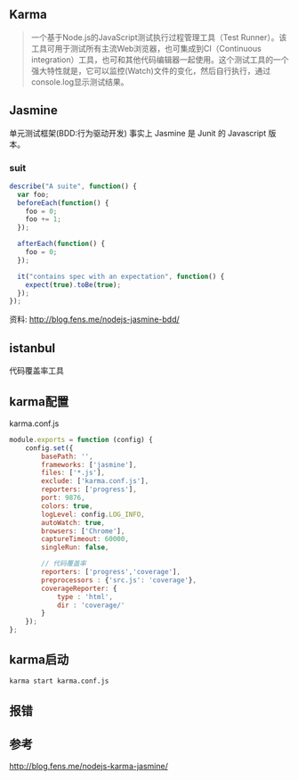 ## Karma
> 一个基于Node.js的JavaScript测试执行过程管理工具（Test Runner）。该工具可用于测试所有主流Web浏览器，也可集成到CI（Continuous integration）工具，也可和其他代码编辑器一起使用。这个测试工具的一个强大特性就是，它可以监控(Watch)文件的变化，然后自行执行，通过console.log显示测试结果。

## Jasmine
单元测试框架(BDD:行为驱动开发)
事实上 Jasmine 是 Junit 的 Javascript 版本。
### suit
```javascript
describe("A suite", function() {
  var foo;
  beforeEach(function() {
    foo = 0;
    foo += 1;
  });

  afterEach(function() {
    foo = 0;
  });

  it("contains spec with an expectation", function() {
    expect(true).toBe(true);
  });
});
```
资料: http://blog.fens.me/nodejs-jasmine-bdd/


## istanbul
代码覆盖率工具


## karma配置
karma.conf.js

```javascript
module.exports = function (config) {
    config.set({
        basePath: '',
        frameworks: ['jasmine'],
        files: ['*.js'],
        exclude: ['karma.conf.js'],
        reporters: ['progress'],
        port: 9876,
        colors: true,
        logLevel: config.LOG_INFO,
        autoWatch: true,
        browsers: ['Chrome'],
        captureTimeout: 60000,
        singleRun: false,

        // 代码覆盖率
        reporters: ['progress','coverage'],
        preprocessors : {'src.js': 'coverage'},
        coverageReporter: {
            type : 'html',
            dir : 'coverage/'
        }
    });
};

```

## karma启动
```bash
karma start karma.conf.js
```

## 报错


## 参考
http://blog.fens.me/nodejs-karma-jasmine/






